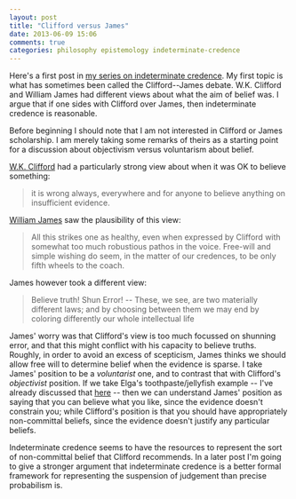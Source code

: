 ```yaml
---
layout: post
title: "Clifford versus James"
date: 2013-06-09 15:06
comments: true
categories: philosophy epistemology indeterminate-credence
---
```

Here's a first post in [my series on indeterminate credence](/indeterminate-credence-index).
My first topic is what has sometimes been called the Clifford--James debate.
W.K. Clifford and William James had different views about what the aim of belief was.
I argue that if one sides with Clifford over James, then indeterminate credence is reasonable.
<!-- more -->

Before beginning I should note that I am not interested in Clifford or James scholarship.
I am merely taking some remarks of theirs as a starting point for a discussion about 
objectivism versus voluntarism about belief.

[W.K. Clifford](http://www.infidels.org/library/historical/w_k_clifford/ethics_of_belief.html) 
had a particularly strong view about
when it was OK to believe something:

> it is wrong always, everywhere and for anyone to believe anything on insufficient evidence.

[William James](http://educ.jmu.edu/~omearawm/ph101willtobelieve.html) saw the plausibility of this view:

> All this strikes one as healthy, even when expressed by Clifford with somewhat too much
> robustious pathos in the voice.
> Free-will and simple wishing do seem, in the matter of our credences, to be
> only fifth wheels to the coach.

James however took a different view:

> Believe truth! Shun Error! -- These, we see, are two materially different laws;
> and by choosing between them we may end by coloring differently our whole intellectual life

James' worry was that Clifford's view is too much focussed on shunning error,
and that this might conflict with his capacity to believe truths.
Roughly, in order to avoid
an excess of scepticism, James thinks we should allow free will to determine belief when the 
evidence is sparse.
I take James' position to be a *voluntarist* one,
and to contrast that with Clifford's *objectivist* position.
If we take Elga's toothpaste/jellyfish example 
-- I've already discussed that [here](/blog/2013/06/04/indeterminate-credence/) --
then we can understand James' position as saying that you can believe what you like,
since the evidence doesn't constrain you;
while Clifford's position is that you should have appropriately non-committal beliefs,
since the evidence doesn't justify any particular beliefs.

Indeterminate credence seems to have the resources to represent the sort of non-committal
belief that Clifford recommends.
In a later post I'm going to give a stronger argument that indeterminate credence
is a better formal framework for representing the suspension of judgement than precise probabilism is.
